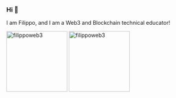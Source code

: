 ### Hi 👋

I am Filippo, and I am a Web3 and Blockchain technical educator!

<img height="160em" align="center" src="https://github-readme-stats.vercel.app/api?username=filippoweb3&show_icons=true&locale=en&count_private=true&theme=transparent" alt="filippoweb3" />

<img height="160em" align="center" src="https://github-readme-stats.vercel.app/api/top-langs/?username=filippoweb3&hide_progress=true&show_icons=true&locale=en&count_private=true&theme=transparent" alt="filippoweb3" />
